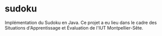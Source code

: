 # sudoku
Implémentation du Sudoku en Java. Ce projet a eu lieu dans le cadre des Situations d'Apprentissage et Évaluation de l'IUT Montpellier-Sête. 
